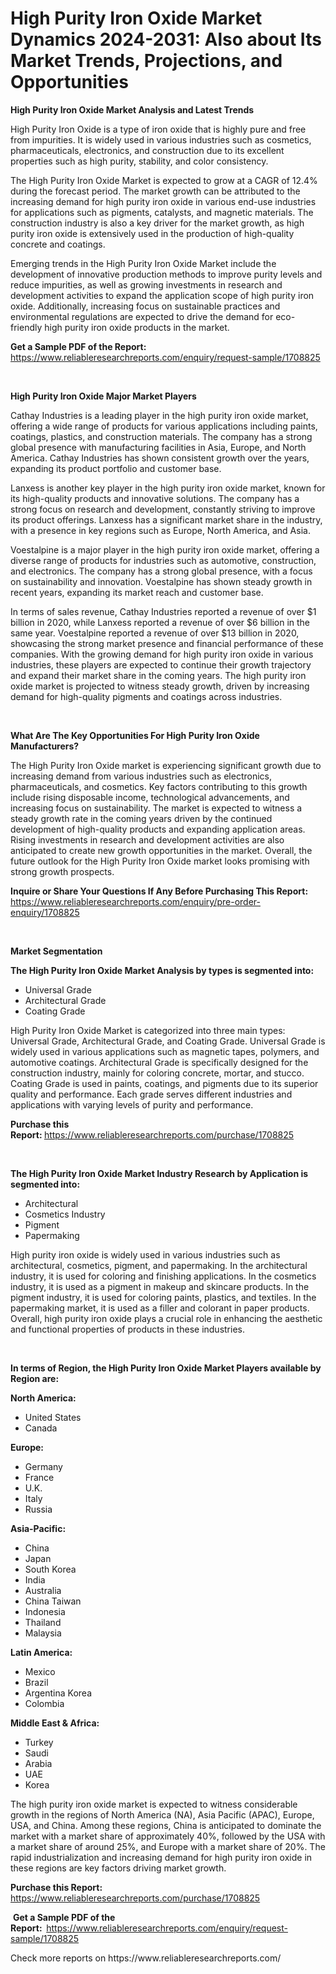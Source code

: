 <p><h1>High Purity Iron Oxide Market Dynamics 2024-2031: Also about Its Market Trends, Projections, and Opportunities</h1></p><p><strong>High Purity Iron Oxide Market Analysis and Latest Trends</strong></p>
<p><p>High Purity Iron Oxide is a type of iron oxide that is highly pure and free from impurities. It is widely used in various industries such as cosmetics, pharmaceuticals, electronics, and construction due to its excellent properties such as high purity, stability, and color consistency.</p><p>The High Purity Iron Oxide Market is expected to grow at a CAGR of 12.4% during the forecast period. The market growth can be attributed to the increasing demand for high purity iron oxide in various end-use industries for applications such as pigments, catalysts, and magnetic materials. The construction industry is also a key driver for the market growth, as high purity iron oxide is extensively used in the production of high-quality concrete and coatings.</p><p>Emerging trends in the High Purity Iron Oxide Market include the development of innovative production methods to improve purity levels and reduce impurities, as well as growing investments in research and development activities to expand the application scope of high purity iron oxide. Additionally, increasing focus on sustainable practices and environmental regulations are expected to drive the demand for eco-friendly high purity iron oxide products in the market.</p></p>
<p><strong>Get a Sample PDF of the Report:&nbsp;</strong> <a href="https://www.reliableresearchreports.com/enquiry/request-sample/1708825">https://www.reliableresearchreports.com/enquiry/request-sample/1708825</a></p>
<p>&nbsp;</p>
<p><strong>High Purity Iron Oxide Major Market Players</strong></p>
<p><p>Cathay Industries is a leading player in the high purity iron oxide market, offering a wide range of products for various applications including paints, coatings, plastics, and construction materials. The company has a strong global presence with manufacturing facilities in Asia, Europe, and North America. Cathay Industries has shown consistent growth over the years, expanding its product portfolio and customer base.</p><p>Lanxess is another key player in the high purity iron oxide market, known for its high-quality products and innovative solutions. The company has a strong focus on research and development, constantly striving to improve its product offerings. Lanxess has a significant market share in the industry, with a presence in key regions such as Europe, North America, and Asia.</p><p>Voestalpine is a major player in the high purity iron oxide market, offering a diverse range of products for industries such as automotive, construction, and electronics. The company has a strong global presence, with a focus on sustainability and innovation. Voestalpine has shown steady growth in recent years, expanding its market reach and customer base.</p><p>In terms of sales revenue, Cathay Industries reported a revenue of over $1 billion in 2020, while Lanxess reported a revenue of over $6 billion in the same year. Voestalpine reported a revenue of over $13 billion in 2020, showcasing the strong market presence and financial performance of these companies. With the growing demand for high purity iron oxide in various industries, these players are expected to continue their growth trajectory and expand their market share in the coming years. The high purity iron oxide market is projected to witness steady growth, driven by increasing demand for high-quality pigments and coatings across industries.</p></p>
<p>&nbsp;</p>
<p><strong>What Are The Key Opportunities For High Purity Iron Oxide Manufacturers?</strong></p>
<p><p>The High Purity Iron Oxide market is experiencing significant growth due to increasing demand from various industries such as electronics, pharmaceuticals, and cosmetics. Key factors contributing to this growth include rising disposable income, technological advancements, and increasing focus on sustainability. The market is expected to witness a steady growth rate in the coming years driven by the continued development of high-quality products and expanding application areas. Rising investments in research and development activities are also anticipated to create new growth opportunities in the market. Overall, the future outlook for the High Purity Iron Oxide market looks promising with strong growth prospects.</p></p>
<p><strong>Inquire or Share Your Questions If Any Before Purchasing This Report:</strong> <a href="https://www.reliableresearchreports.com/enquiry/pre-order-enquiry/1708825">https://www.reliableresearchreports.com/enquiry/pre-order-enquiry/1708825</a></p>
<p>&nbsp;</p>
<p><strong>Market Segmentation</strong></p>
<p><strong>The High Purity Iron Oxide Market Analysis by types is segmented into:</strong></p>
<p><ul><li>Universal Grade</li><li>Architectural Grade</li><li>Coating Grade</li></ul></p>
<p><p>High Purity Iron Oxide Market is categorized into three main types: Universal Grade, Architectural Grade, and Coating Grade. Universal Grade is widely used in various applications such as magnetic tapes, polymers, and automotive coatings. Architectural Grade is specifically designed for the construction industry, mainly for coloring concrete, mortar, and stucco. Coating Grade is used in paints, coatings, and pigments due to its superior quality and performance. Each grade serves different industries and applications with varying levels of purity and performance.</p></p>
<p><strong>Purchase this Report:&nbsp;</strong><a href="https://www.reliableresearchreports.com/purchase/1708825">https://www.reliableresearchreports.com/purchase/1708825</a></p>
<p>&nbsp;</p>
<p><strong>The High Purity Iron Oxide Market Industry Research by Application is segmented into:</strong></p>
<p><ul><li>Architectural</li><li>Cosmetics Industry</li><li>Pigment</li><li>Papermaking</li></ul></p>
<p><p>High purity iron oxide is widely used in various industries such as architectural, cosmetics, pigment, and papermaking. In the architectural industry, it is used for coloring and finishing applications. In the cosmetics industry, it is used as a pigment in makeup and skincare products. In the pigment industry, it is used for coloring paints, plastics, and textiles. In the papermaking market, it is used as a filler and colorant in paper products. Overall, high purity iron oxide plays a crucial role in enhancing the aesthetic and functional properties of products in these industries.</p></p>
<p>&nbsp;</p>
<p><strong>In terms of Region, the High Purity Iron Oxide Market Players available by Region are:</strong></p>
<p>
    <p> <strong> North America: </strong>
        <ul>
            <li>United States</li>
            <li>Canada</li>
        </ul>
        </p> 
    <p> <strong> Europe: </strong>
        <ul>
            <li>Germany</li>
            <li>France</li>
            <li>U.K.</li>
            <li>Italy</li>
            <li>Russia</li>
        </ul>
        </p> 
    <p> <strong> Asia-Pacific: </strong>
        <ul>
            <li>China</li>
            <li>Japan</li>
            <li>South Korea</li>
            <li>India</li>
            <li>Australia</li>
            <li>China Taiwan</li>
            <li>Indonesia</li>
            <li>Thailand</li>
            <li>Malaysia</li>
        </ul>
        </p> 
    <p> <strong> Latin America: </strong>
        <ul>
            <li>Mexico</li>
            <li>Brazil</li>
            <li>Argentina Korea</li>
            <li>Colombia</li>
        </ul>
        </p> 
    <p> <strong> Middle East & Africa: </strong>
        <ul>
            <li>Turkey</li>
            <li>Saudi</li>
            <li>Arabia</li>
            <li>UAE</li>
            <li>Korea</li>
        </ul>
    </p>
    </p>
<p><p>The high purity iron oxide market is expected to witness considerable growth in the regions of North America (NA), Asia Pacific (APAC), Europe, USA, and China. Among these regions, China is anticipated to dominate the market with a market share of approximately 40%, followed by the USA with a market share of around 25%, and Europe with a market share of 20%. The rapid industrialization and increasing demand for high purity iron oxide in these regions are key factors driving market growth.</p></p>
<p><strong>Purchase this Report: </strong><a href="https://www.reliableresearchreports.com/purchase/1708825">https://www.reliableresearchreports.com/purchase/1708825</a></p>
<p>&nbsp;<strong>Get a Sample PDF of the Report:&nbsp;&nbsp;</strong><a href="https://www.reliableresearchreports.com/enquiry/request-sample/1708825">https://www.reliableresearchreports.com/enquiry/request-sample/1708825</a></p>
<p><strong></strong></p>
<p>Check more reports on https://www.reliableresearchreports.com/</p>